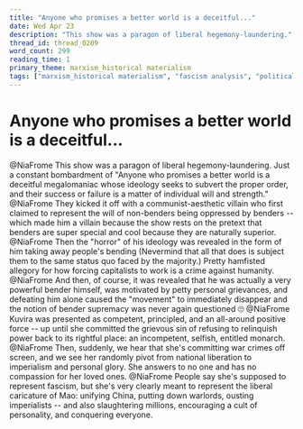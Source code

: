 ```yaml
---
title: "Anyone who promises a better world is a deceitful..."
date: Wed Apr 23
description: "This show was a paragon of liberal hegemony-laundering."
thread_id: thread_0209
word_count: 299
reading_time: 1
primary_theme: marxism_historical materialism
tags: ["marxism_historical materialism", "fascism analysis", "political economy", "imperialism_colonialism", "cultural criticism", "organizational theory"]
---
```


# Anyone who promises a better world is a deceitful...

@NiaFrome This show was a paragon of liberal hegemony-laundering. Just a constant bombardment of "Anyone who promises a better world is a deceitful megalomaniac whose ideology seeks to subvert the proper order, and their success or failure is a matter of individual will and strength." @NiaFrome They kicked it off with a communist-aesthetic villain who first claimed to represent the will of non-benders being oppressed by benders -- which made him a villain because the show rests on the pretext that benders are super special and cool because they are naturally superior. @NiaFrome Then the "horror" of his ideology was revealed in the form of him taking away people's bending (Nevermind that all that does is subject them to the same status quo faced by the majority.) Pretty hamfisted allegory for how forcing capitalists to work is a crime against humanity. @NiaFrome And then, of course, it was revealed that he was actually a very powerful bender himself, was motivated by petty personal grievances, and defeating him alone caused the "movement" to immediately disappear and the notion of bender supremacy was never again questioned 🙄 @NiaFrome Kuvira was presented as competent, principled, and an all-around positive force -- up until she committed the grievous sin of refusing to relinquish power back to its rightful place: an incompetent, selfish, entitled monarch. @NiaFrome Then, suddenly, we hear that she's committing war crimes off screen, and we see her randomly pivot from national liberation to imperialism and personal glory. She answers to no one and has no compassion for her loved ones. @NiaFrome People say she's supposed to represent fascism, but she's very clearly meant to represent the liberal caricature of Mao: unifying China, putting down warlords, ousting imperialists -- and also slaughtering millions, encouraging a cult of personality, and conquering everyone.